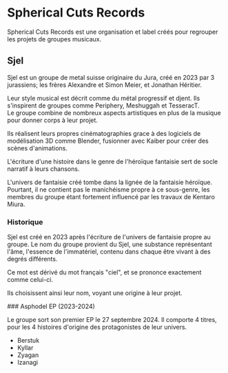 # Spherical Cuts Records

Spherical Cuts Records est une organisation et label créés pour regrouper les projets de groupes musicaux.

## Sjel

Sjel est un groupe de metal suisse originaire du Jura, créé en 2023 par 3 jurassiens; les frères Alexandre et Simon Meier, et Jonathan Héritier.

Leur style musical est décrit comme du métal progressif et djent. Ils s'inspirent de groupes comme Periphery, Meshuggah et TesseracT.  
Le groupe combine de nombreux aspects artistiques en plus de la musique pour donner corps à leur projet.

Ils réalisent leurs propres cinématographies grace à des logiciels de modélisation 3D comme Blender, fusionner avec Kaiber pour créer des scènes d'animations.

L'écriture d'une histoire dans le genre de l'héroïque fantaisie sert de socle narratif à leurs chansons.

L'univers de fantaisie créé tombe dans la lignée de la fantaisie héroïque. Pourtant, il ne contient pas le manichéisme propre à ce sous-genre, les membres du groupe étant fortement influencé par les travaux de Kentaro Miura.

### Historique

Sjel est créé en 2023 après l'écriture de l'univers de fantaisie propre au groupe. Le nom du groupe provient du Sjel, une substance représentant l'âme, l'essence de l'immatériel, contenu dans chaque être vivant à des degrés différents.

Ce mot est dérivé du mot français "ciel", et se prononce exactement comme celui-ci.

Ils choisissent ainsi leur nom, voyant une origine à leur projet. 

### Asphodel EP (2023-2024)

Le groupe sort son premier EP le 27 septembre 2024. Il comporte 4 titres, pour les 4 histoires d'origine des protagonistes de leur univers. 

- Berstuk
- Kyllar
- Zyagan
- Izanagi
